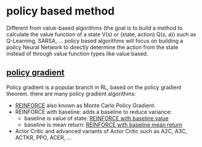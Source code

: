 # policy based method
Different from value-based algorithms (the goal is to build a method to calculate the value function of a state V(s) or (state, action) Q(s, a)) such as Q-Learning, SARSA, ... policy based algorithms will focus on building a policy Neural Network to directly determine the action from the state instead of through value function types like value based.

## [policy gradient](Policy_Gradient)
Policy gradient is a popular branch in RL, based on the policy gradient theorem. there are many policy gradient algorithms:
- [REINFORCE](Policy_Gradient/REINFORCE) also known as Monte Carlo Policy Gradient.
- REINFORCE with baseline: adds a baseline to reduce variance:
    - baseline is value of state: [REINFORCE with baseline value](Policy_Gradient/REINFORCE_with_baseline_value)
    - baseline is mean return: [REINFORCE with baseline mean return](Policy_Gradient/REINFORCE_with_baseline_mean_return)
- Actor Critic and advanced variants of Actor Critic such as A2C, A3C, ACTKR, PPO, ACER, ...